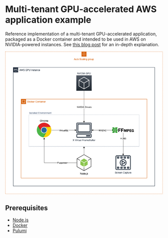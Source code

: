 # Multi-tenant GPU-accelerated AWS application example

Reference implementation of a multi-tenant GPU-accelerated application, packaged as a Docker container and intended to be used in AWS on NVIDIA-powered instances. See [this blog post](https://devalent.com/blog/multitenant-gpu-accelerated-aws-applications/) for an in-depth explanation.

<p align="center">
  <img src="./img.png?raw=true" alt="" />
</p>

## Prerequisites

- [Node.js](https://nodejs.org/)
- [Docker](https://www.docker.com/)
- [Pulumi](https://www.pulumi.com/)
